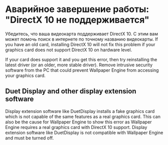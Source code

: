 # Аварийное завершение работы: "DirectX 10 не поддерживается"
Убедитесь, что ваша видеокарта поддерживает DirectX 10. С этим вам может помочь поиск в интернете по точному названию видеокарты. If you have an old card, installing DirectX 10 will not fix this problem if your graphics card does not support DirectX 10 on hardware level.

If your card does support it and you get this error, then try reinstalling the latest driver (or an older, more stable driver). Remove intrusive security software from the PC that could prevent Wallpaper Engine from accessing your graphics card.

## Duet Display and other display extension software
Display extension software like DuetDisplay installs a fake graphics card which is not capable of the same features as a real graphics card. This can also be the cause for Wallpaper Engine to show this error as Wallpaper Engine requires a real graphics card with DirectX 10 support. Display extension software like DuetDisplay is not compatible with Wallpaper Engine and must be turned off.

